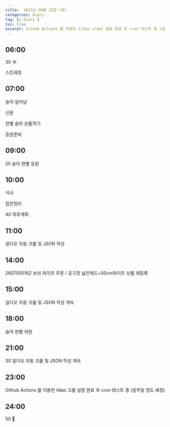 ```yaml
---
title:  2023년 08월 22일 (화)
categories: Diary
tag: [📒 diary ]
toc: true
excerpt: Github Actions 를 이용한 ildao crawl 설정 완료 후 cron 테스트 중 (일주일 정도 예정)
---
```


## 06:00

30 ☀️

스트레칭

## 07:00

슬아 일어남

신문

한별 슬아 손톱깍기

등원준비

## 09:00

25 슬아 한별 등원

## 10:00

식사

집안정리

40 하루계획

## 11:00

일다오 자동 크롤 및 JSON 작성

## 14:00

2607000162 보쉬 파이프 주문 / 공구장 넓은헤드+50cm파이프 상품 재등록

## 15:00

일다오 자동 크롤 및 JSON 작성 계속

## 18:00

슬아 한별 하원

## 21:00

30 일다오 자동 크롤 및 JSON 작성 계속

## 23:00

Github Actions 를 이용한 ildao 크롤 설정 완료 후 cron 테스트 중 (일주일 정도 예정)

## 24:00

50 🌙

<br><br><br>
